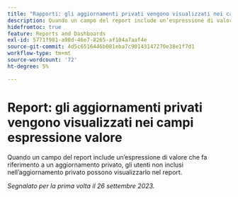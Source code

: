 ```yaml
---
title: "Rapporti: gli aggiornamenti privati vengono visualizzati nei campi espressione valore"
description: Quando un campo del report include un’espressione di valore che fa riferimento a un aggiornamento privato, gli utenti non inclusi nell’aggiornamento privato possono visualizzarlo nel report.
hidefromtoc: true
feature: Reports and Dashboards
exl-id: 5771f981-a98d-46e7-8265-af104a7aaf4e
source-git-commit: 4d5c6516446b081eba7c90143147270e38e1f7d1
workflow-type: tm+mt
source-wordcount: '72'
ht-degree: 5%

---
```


# Report: gli aggiornamenti privati vengono visualizzati nei campi espressione valore

Quando un campo del report include un’espressione di valore che fa riferimento a un aggiornamento privato, gli utenti non inclusi nell’aggiornamento privato possono visualizzarlo nel report.

_Segnalato per la prima volta il 26 settembre 2023._
